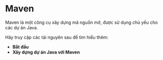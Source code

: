 # Maven
Maven là một công cụ xây dựng mã nguồn mở, được sử dụng chủ yếu cho các dự án Java.

Hãy truy cập các tài nguyên sau để tìm hiểu thêm:
- **Bắt đầu**
- **Xây dựng dự án Java với Maven**